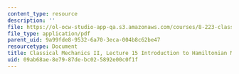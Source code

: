 ```yaml
---
content_type: resource
description: ''
file: https://ol-ocw-studio-app-qa.s3.amazonaws.com/courses/8-223-classical-mechanics-ii-january-iap-2017/09ab68ae8e7987debc025892e00c0f1f_MIT8_223IAP17_Lec15.pdf
file_type: application/pdf
parent_uid: 9a99fde8-9532-6a70-3eca-004b8c62be47
resourcetype: Document
title: Classical Mechanics II, Lecture 15 Introduction to Hamiltonian Mechanics
uid: 09ab68ae-8e79-87de-bc02-5892e00c0f1f
---
```

